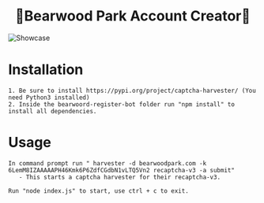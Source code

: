 <h1 align="center"> 🤖Bearwood Park Account Creator🤖 </h1>

![Showcase](https://i.imgur.com/UKNfvda.png)

# Installation
```
1. Be sure to install https://pypi.org/project/captcha-harvester/ (You need Python3 installed) 
2. Inside the bearwoord-register-bot folder run "npm install" to install all dependencies.
```

# Usage
```
In command prompt run " harvester -d bearwoodpark.com -k 6LemM8IZAAAAAPH46Kmk6P6ZdfCGdbN1vLTQ5Vn2 recaptcha-v3 -a submit"
   - This starts a captcha harvester for their recaptcha-v3.

Run "node index.js" to start, use ctrl + c to exit.
```
